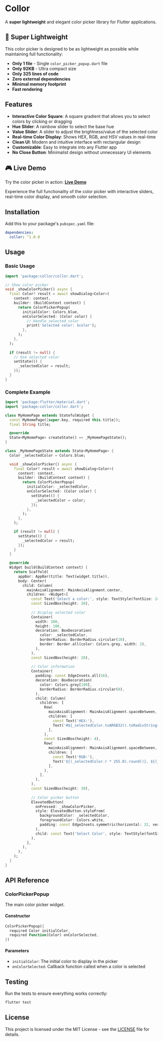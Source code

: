 # Collor

A **super lightweight** and elegant color picker library for Flutter applications.

## 🚀 Super Lightweight

This color picker is designed to be as lightweight as possible while maintaining full functionality:
- **Only 1 file** - Single `color_picker_popup.dart` file
- **Only 92KB** - Ultra compact size
- **Only 325 lines of code**
- **Zero external dependencies**
- **Minimal memory footprint**
- **Fast rendering**

## Features

- **Interactive Color Square**: A square gradient that allows you to select colors by clicking or dragging
- **Hue Slider**: A rainbow slider to select the base hue
- **Value Slider**: A slider to adjust the brightness/value of the selected color
- **Real-time Color Display**: Shows HEX, RGB, and HSV values in real-time
- **Clean UI**: Modern and intuitive interface with rectangular design
- **Customizable**: Easy to integrate into any Flutter app
- **No Close Button**: Minimalist design without unnecessary UI elements

## 🎮 Live Demo

Try the color picker in action: **[Live Demo](https://stanislavworldin.github.io/collor/)**

Experience the full functionality of the color picker with interactive sliders, real-time color display, and smooth color selection.

## Installation

Add this to your package's `pubspec.yaml` file:

```yaml
dependencies:
  collor: ^1.0.0
```

## Usage

### Basic Usage

```dart
import 'package:collor/collor.dart';

// Show color picker
void _showColorPicker() async {
  final Color? result = await showDialog<Color>(
    context: context,
    builder: (BuildContext context) {
      return ColorPickerPopup(
        initialColor: Colors.blue,
        onColorSelected: (Color color) {
          // Handle selected color
          print('Selected color: $color');
        },
      );
    },
  );
  
  if (result != null) {
    // Use selected color
    setState(() {
      _selectedColor = result;
    });
  }
}
```

### Complete Example

```dart
import 'package:flutter/material.dart';
import 'package:collor/collor.dart';

class MyHomePage extends StatefulWidget {
  const MyHomePage({super.key, required this.title});
  final String title;

  @override
  State<MyHomePage> createState() => _MyHomePageState();
}

class _MyHomePageState extends State<MyHomePage> {
  Color _selectedColor = Colors.blue;

  void _showColorPicker() async {
    final Color? result = await showDialog<Color>(
      context: context,
      builder: (BuildContext context) {
        return ColorPickerPopup(
          initialColor: _selectedColor,
          onColorSelected: (Color color) {
            setState(() {
              _selectedColor = color;
            });
          },
        );
      },
    );

    if (result != null) {
      setState(() {
        _selectedColor = result;
      });
    }
  }

  @override
  Widget build(BuildContext context) {
    return Scaffold(
      appBar: AppBar(title: Text(widget.title)),
      body: Center(
        child: Column(
          mainAxisAlignment: MainAxisAlignment.center,
          children: <Widget>[
            const Text('Select a color:', style: TextStyle(fontSize: 24)),
            const SizedBox(height: 20),
            
            // Display selected color
            Container(
              width: 100,
              height: 100,
              decoration: BoxDecoration(
                color: _selectedColor,
                borderRadius: BorderRadius.circular(10),
                border: Border.all(color: Colors.grey, width: 2),
              ),
            ),
            const SizedBox(height: 20),
            
            // Color information
            Container(
              padding: const EdgeInsets.all(16),
              decoration: BoxDecoration(
                color: Colors.grey[100],
                borderRadius: BorderRadius.circular(8),
              ),
              child: Column(
                children: [
                  Row(
                    mainAxisAlignment: MainAxisAlignment.spaceBetween,
                    children: [
                      const Text('HEX:'),
                      Text('#${_selectedColor.toARGB32().toRadixString(16).substring(2).toUpperCase()}'),
                    ],
                  ),
                  const SizedBox(height: 4),
                  Row(
                    mainAxisAlignment: MainAxisAlignment.spaceBetween,
                    children: [
                      const Text('RGB:'),
                      Text('${(_selectedColor.r * 255.0).round()}, ${(_selectedColor.g * 255.0).round()}, ${(_selectedColor.b * 255.0).round()}'),
                    ],
                  ),
                ],
              ),
            ),
            const SizedBox(height: 30),
            
            // Color picker button
            ElevatedButton(
              onPressed: _showColorPicker,
              style: ElevatedButton.styleFrom(
                backgroundColor: _selectedColor,
                foregroundColor: Colors.white,
                padding: const EdgeInsets.symmetric(horizontal: 32, vertical: 16),
              ),
              child: const Text('Select Color', style: TextStyle(fontSize: 18)),
            ),
          ],
        ),
      ),
    );
  }
}
```

## API Reference

### ColorPickerPopup

The main color picker widget.

#### Constructor

```dart
ColorPickerPopup({
  required Color initialColor,
  required Function(Color) onColorSelected,
})
```

#### Parameters

- `initialColor`: The initial color to display in the picker
- `onColorSelected`: Callback function called when a color is selected

## Testing

Run the tests to ensure everything works correctly:

```bash
flutter test
```

## License

This project is licensed under the MIT License - see the [LICENSE](LICENSE) file for details. 